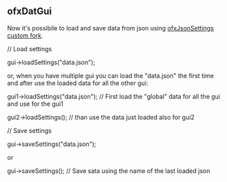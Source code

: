 ## ofxDatGui

Now it's possibile to load and save data from json using [ofxJsonSettings custom fork](https://github.com/mauro-ferrario/ofxJsonSettings).

// Load settings

gui->loadSettings("data.json");

or, when you have multiple gui you can load the "data.json" the first time and after use the loaded data for all the other gui:

gui1->loadSettings("data.json"); // First load the "global" data for all the gui and use for the gui1

gui2->loadSettings(); // than use the data just loaded also for gui2


// Save settings

gui->saveSettings("data.json");

or

gui->saveSettings(); // Save sata using the name of the last loaded json